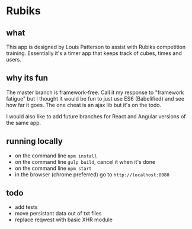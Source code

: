 # Rubiks

## what
This app is designed by Louis Patterson to assist with Rubiks competition training. Essentially it's a timer app that keeps track of cubes, times and users.

## why its fun
The master branch is framework-free. Call it my response to "framework fatigue" but I thought it would be fun to just use ES6 (Babelified) and see how far it goes. The one cheat is an ajax lib but it's on the todo.

I would also like to add future branches for React and Angular versions of the same app.

## running locally
- on the command line `npm install`
- on the command line `gulp build`, cancel it when it's done
- on the command line `npm start`
- in the browser (chrome preferred) go to `http://localhost:8080`

## todo
- add tests
- move persistant data out of txt files
- replace reqwest with basic XHR module
